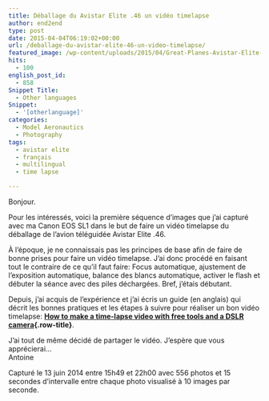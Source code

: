 ```yaml
---
title: Déballage du Avistar Elite .46 un vidéo timelapse
author: end2end
type: post
date: 2015-04-04T06:19:02+00:00
url: /deballage-du-avistar-elite-46-un-video-timelapse/
featured_image: /wp-content/uploads/2015/04/Great-Planes-Avistar-Elite-Unboxing-featured-image.jpg
hits:
  - 100
english_post_id:
  - 858
Snippet Title:
  - Other languages
Snippet:
  - '[otherlanguage]'
categories:
  - Model Aeronautics
  - Photography
tags:
  - avistar elite
  - français
  - multilingual
  - time lapse

---
```

Bonjour.

Pour les intéressés, voici la première séquence d&#8217;images que j&#8217;ai capturé avec ma Canon EOS SL1 dans le but de faire un vidéo timelapse du déballage de l&#8217;avion téléguidée Avistar Elite .46.<!--more-->

À l&#8217;époque, je ne connaissais pas les principes de base afin de faire de bonne prises pour faire un vidéo timelapse. J&#8217;ai donc procédé en faisant tout le contraire de ce qu&#8217;il faut faire: Focus automatique, ajustement de l&#8217;exposition automatique, balance des blancs automatique, activer le flash et débuter la séance avec des piles déchargées. Bref, j&#8217;étais débutant.

Depuis, j&#8217;ai acquis de l&#8217;expérience et j&#8217;ai écris un guide (en anglais) qui décrit les bonnes pratiques et les étapes à suivre pour réaliser un bon vidéo timelapse: **[How to make a time-lapse video with free tools and a DSLR camera][1]{.row-title}**.

J&#8217;ai tout de même décidé de partager le vidéo. J&#8217;espère que vous apprécierai&#8230;  
Antoine

Capturé le 13 juin 2014 entre 15h49 et 22h00 avec 556 photos et 15 secondes d&#8217;intervalle entre chaque photo visualisé à 10 images par seconde.

 [1]: /how-to-make-a-time-lapse-video-with-free-tools-and-a-dslr-camera/ "How to make a time-lapse video with free tools and a DSLR camera"